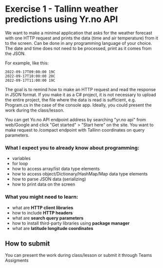 # Exercise 1 - Tallinn weather predictions using Yr.no API

We want to make a minimal application that asks for the weather forecast with one HTTP request and prints the data (time and air temperature) from it to the screen.
Can be done in any programming language of your choice. The date and time does not need to be processed, print as it comes from the JSON.

For example, like this:

    2022-09-17T09:00:00 19C
    2022-09-17T10:00:00 20C
    2022-09-17T11:00:00 19C


The goal is to remind how to make an HTTP request and read the response in JSON format.
If you make it as a C# project, it is not necessary to upload the entire project, the file where the data is read is sufficient, e.g. Program.cs in the case of the console app.
Ideally, you could present the work during the class/lesson.

You can get Yo.no API endpoint address by searching "yr.no api" from web/Google and click "Get started" > "Start here" on the site.
You want to make request to /compact endpoint with Tallinn coordinates on query parameters.

### What I expect you to already know about programming:
* variables
* for loop
* how to access array/list data type elements
* how to access object/Dictionary/HashMap/Map data type elements
* how to parse JSON data (serializing)
* how to print data on the screen

### What you might need to learn:
* what are **HTTP client libraries**
* how to include **HTTP headers**
* what are **search query parameters**
* how to install third-party libraries using **package manager**
* what are **latitude longitude coordinates**

## How to submit
You can present the work during class/lesson or submit it through Teams Assigments
